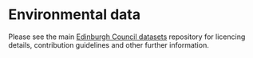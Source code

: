 # Environmental data

Please see the main [Edinburgh Council datasets](https://github.com/edinburghcouncil) repository for licencing details, contribution guidelines and other further information.
